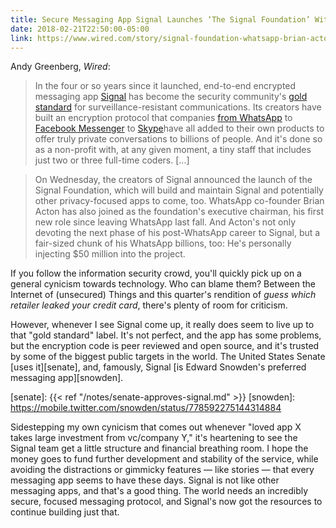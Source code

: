 ```yaml
---
title: Secure Messaging App Signal Launches ‘The Signal Foundation’ With $50 Million Investment From WhatsApp Co-Founder Brian Acton
date: 2018-02-21T22:50:00-05:00
link: https://www.wired.com/story/signal-foundation-whatsapp-brian-acton/
---
```


Andy Greenberg, _Wired_: 

> In the four or so years since it launched, end-to-end encrypted messaging app [Signal](http://www.wired.com/tag/signal) has become the security community's [gold standard](https://www.wired.com/story/ditch-all-those-other-messaging-apps-heres-why-you-should-use-signal/) for surveillance-resistant communications. Its creators have built an encryption protocol that companies [from WhatsApp](https://www.wired.com/2016/04/forget-apple-vs-fbi-whatsapp-just-switched-encryption-billion-people/) to [Facebook Messenger](https://www.wired.com/2016/10/facebook-completely-encrypted-messenger-update-now/) to [Skype](https://www.wired.com/story/skype-end-to-end-encryption-voice-text/)have all added to their own products to offer truly private conversations to billions of people. And it's done so as a non-profit with, at any given moment, a tiny staff that includes just two or three full-time coders. [...]

> On Wednesday, the creators of Signal announced the launch of the Signal Foundation, which will build and maintain Signal and potentially other privacy-focused apps to come, too. WhatsApp co-founder Brian Acton has also joined as the foundation's executive chairman, his first new role since leaving WhatsApp last fall. And Acton's not only devoting the next phase of his post-WhatsApp career to Signal, but a fair-sized chunk of his WhatsApp billions, too: He's personally injecting $50 million into the project.

If you follow the information security crowd, you'll quickly pick up on a general cynicism towards technology. Who can blame them? Between the Internet of (unsecured) Things and this quarter's rendition of *guess which retailer leaked your credit card*, there's plenty of room for criticism. 

However, whenever I see Signal come up, it really does seem to live up to that "gold standard" label. It's not perfect, and the app has some problems, but the encryption code is peer reviewed and open source, and it's trusted by some of the biggest public targets in the world. The United States Senate [uses it][senate], and, famously, Signal [is Edward Snowden's preferred messaging app][snowden].

[senate]: {{< ref "/notes/senate-approves-signal.md" >}}
[snowden]: https://mobile.twitter.com/snowden/status/778592275144314884

Sidestepping my own cynicism that comes out whenever "loved app X takes large investment from vc/company Y," it's heartening to see the Signal team get a little structure and financial breathing room. I hope the money goes to fund further development and stability of the service, while avoiding the distractions or gimmicky features — like stories — that every messaging app seems to have these days. Signal is not like other messaging apps, and that's a good thing. The world needs an incredibly secure, focused messaging protocol, and Signal's now got the resources to continue building just that.  

